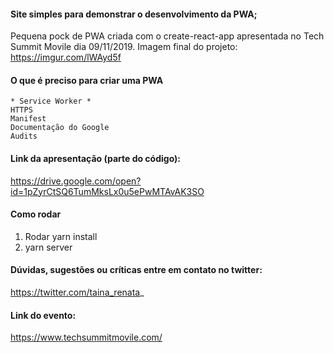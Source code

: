 #### Site simples para demonstrar o desenvolvimento da PWA;

Pequena pock de PWA criada com o create-react-app apresentada no Tech Summit Movile dia 09/11/2019.
Imagem final do projeto: https://imgur.com/lWAyd5f


#### O que é preciso para criar uma PWA
```
* Service Worker * 
HTTPS
Manifest
Documentação do Google
Audits
```

#### Link da apresentação (parte do código):
 https://drive.google.com/open?id=1pZyrCtSQ6TumMksLx0u5ePwMTAvAK3SO
 
 
#### Como rodar
1. Rodar yarn install
2. yarn server


#### Dúvidas, sugestões ou críticas entre em contato no twitter:
https://twitter.com/taina_renata_


#### Link do evento:
https://www.techsummitmovile.com/

